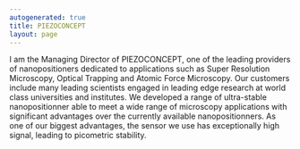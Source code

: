 ```yaml
---
autogenerated: true
title: PIEZOCONCEPT
layout: page
---
```


I am the Managing Director of PIEZOCONCEPT, one of the leading providers
of nanopositioners dedicated to applications such as Super Resolution
Microscopy, Optical Trapping and Atomic Force Microscopy. Our customers
include many leading scientists engaged in leading edge research at
world class universities and institutes. We developed a range of
ultra-stable nanopositionner able to meet a wide range of microscopy
applications with significant advantages over the currently available
nanopositionners. As one of our biggest advantages, the sensor we use
has exceptionally high signal, leading to picometric stability.
